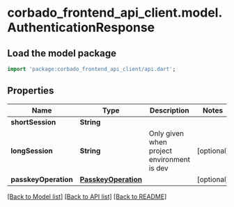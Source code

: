 # corbado_frontend_api_client.model.AuthenticationResponse

## Load the model package
```dart
import 'package:corbado_frontend_api_client/api.dart';
```

## Properties
Name | Type | Description | Notes
------------ | ------------- | ------------- | -------------
**shortSession** | **String** |  | 
**longSession** | **String** | Only given when project environment is dev | [optional] 
**passkeyOperation** | [**PasskeyOperation**](PasskeyOperation.md) |  | [optional] 

[[Back to Model list]](../README.md#documentation-for-models) [[Back to API list]](../README.md#documentation-for-api-endpoints) [[Back to README]](../README.md)


